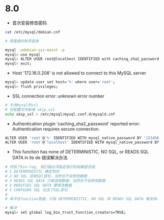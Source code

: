 # 8.0

* 首次安装修改密码
```bash
cat /etc/mysql/debian.cnf

# 用里面的账号登录

mysql -udebian-sys-maint -p
mysql> use mysql
mysql> ALTER USER root@localhost IDENTIFIED with caching_sha2_password BY '123456';
mysql> exit;
```


*  Host '172.16.0.208' is not allowed to connect to this MySQL server
```bash
mysql> update user set host='%' where user='root';
mysql> flush privileges;
```

* SSL connection error: unknown error number
```bash
# 关闭mysql的ssl
# 在配置文件新增 skip_ssl
echo skip_ssl > /etc/mysql/mysql.conf.d/mysqld.cnf
```

* Authentication plugin 'caching_sha2_password' reported error: Authentication requires secure connection.
```bash
ALTER USER 'root'@'%' IDENTIFIED WITH mysql_native_password BY '123456';
ALTER USER 'root'@'localhost' IDENTIFIED WITH mysql_native_password BY '123456';
```

* This function has none of DETERMINISTIC, NO SQL, or READS SQL DATA in its de 错误解决办法
```bash
# 开启了bin-log, 我们就必须指定我们的函数是否是
# 1 DETERMINISTIC 确定性的
# 2 NO SQL 没有SQl语句，当然也不会修改数据
# 3 READS SQL DATA 只是读取数据，当然也不会修改数据
# 4 MODIFIES SQL DATA 要修改数据
# 5 CONTAINS SQL 包含了SQL语句
# 
# 其中在function里面，只有 DETERMINISTIC, NO SQL 和 READS SQL DATA 被支持。如果我们开启了 bin-log, 我们就必须为我们的function指定一个参数。

# 解决
mysql> set global log_bin_trust_function_creators=TRUE;
```